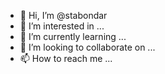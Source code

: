 - 👋 Hi, I’m @stabondar
- 👀 I’m interested in ...
- 🌱 I’m currently learning ...
- 💞️ I’m looking to collaborate on ...
- 📫 How to reach me ...

<!---
stabondar/stabondar is a ✨ special ✨ repository because its `README.md` (this file) appears on your GitHub profile.
You can click the Preview link to take a look at your changes.
--->
